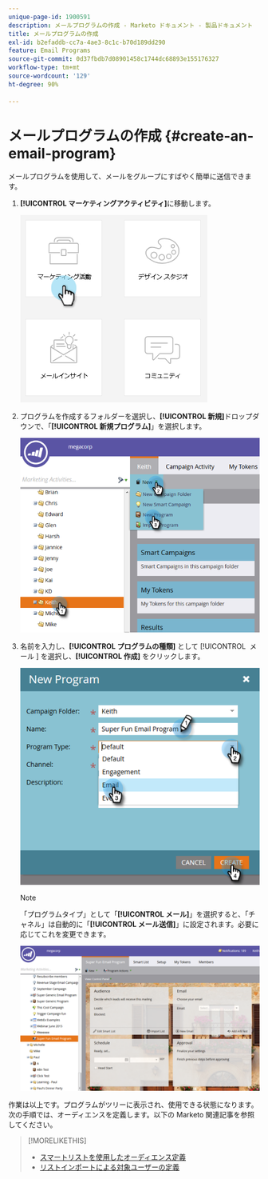 ```yaml
---
unique-page-id: 1900591
description: メールプログラムの作成 - Marketo ドキュメント - 製品ドキュメント
title: メールプログラムの作成
exl-id: b2efaddb-cc7a-4ae3-8c1c-b70d189dd290
feature: Email Programs
source-git-commit: 0d37fbdb7d08901458c1744dc68893e155176327
workflow-type: tm+mt
source-wordcount: '129'
ht-degree: 90%

---
```


# メールプログラムの作成 {#create-an-email-program}

メールプログラムを使用して、メールをグループにすばやく簡単に送信できます。

1. **[!UICONTROL マーケティングアクティビティ]**&#x200B;に移動します。

   ![](assets/one.png)

1. プログラムを作成するフォルダーを選択し、**[!UICONTROL 新規]**&#x200B;ドロップダウンで、「**[!UICONTROL 新規プログラム]**」を選択します。

   ![](assets/two.png)

1. 名前を入力し、**[!UICONTROL プログラムの種類]** として [!UICONTROL &#x200B; メール &#x200B;] を選択し、**[!UICONTROL 作成]** をクリックします。

   ![](assets/three.png)

   >[!NOTE]
   >
   >「プログラムタイプ」として「**[!UICONTROL メール]**」を選択すると、「チャネル」は自動的に「**[!UICONTROL メール送信]**」に設定されます。必要に応じてこれを変更できます。

   ![](assets/four.png)

作業は以上です。プログラムがツリーに表示され、使用できる状態になります。次の手順では、オーディエンスを定義します。以下の Marketo 関連記事を参照してください。

>[!MORELIKETHIS]
>
>* [スマートリストを使用したオーディエンス定義](/help/marketo/product-docs/email-marketing/email-programs/managing-people-in-email-programs/define-an-audience-with-a-smart-list.md)
>* [リストインポートによる対象ユーザーの定義](/help/marketo/product-docs/email-marketing/email-programs/managing-people-in-email-programs/define-an-audience-by-importing-a-list.md)

